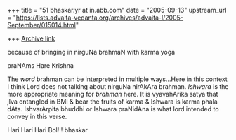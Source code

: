 +++
title = "51 bhaskar.yr at in.abb.com"
date = "2005-09-13"
upstream_url = "https://lists.advaita-vedanta.org/archives/advaita-l/2005-September/015014.html"

+++
[Archive link](https://lists.advaita-vedanta.org/archives/advaita-l/2005-September/015014.html)


because of bringing in nirguNa brahmaN with karma yoga

praNAms
Hare Krishna

The *word* brahman can be interpreted in multiple ways...Here in this
context I think Lord does not talking about nirguNa nirAkAra brahman.
*Ishwara* is the more appropriate meaning for *brahman* here.  It is
vyavahArika satya that jIva entangled in BMI & bear the fruits of karma &
Ishwara is karma phala dAta.  IshvarArpita bhuddhi or Ishwara praNidAna is
what lord intended to convey in this verse.

Hari Hari Hari Bol!!!
bhaskar



